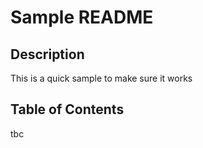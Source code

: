 
# Sample README

## Description

This is a quick sample to make sure it works

## Table of Contents

tbc
      